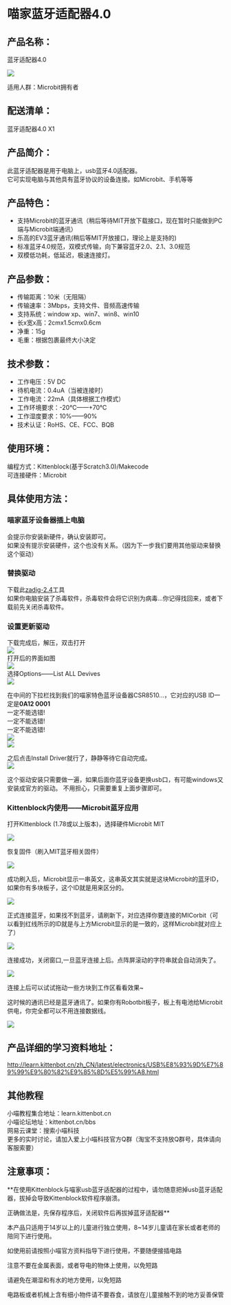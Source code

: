 # 喵家蓝牙适配器4.0   



## 产品名称：   
蓝牙适配器4.0   

![](./bledongle/b01.png)   

适用人群：Microbit拥有者   

## 配送清单：   
蓝牙适配器4.0 X1   

## 产品简介：   
此蓝牙适配器是用于电脑上，usb蓝牙4.0适配器。   
它可实现电脑与其他具有蓝牙协议的设备连接。如Microbit、手机等等

## 产品特色：   
- 支持Microbit的蓝牙通讯（稍后等待MIT开放下载接口，现在暂时只能做到PC端与Microbit端通讯）   
- 乐高的EV3蓝牙通讯(稍后等MIT开放接口，理论上是支持的)   
- 标准蓝牙4.0规范，双模式传输，向下兼容蓝牙2.0、2.1、3.0规范   
- 双模低功耗，低延迟，极速连接灯。   

## 产品参数：   
- 传输距离：10米（无阻隔）    
- 传输速率：3Mbps，支持文件、音频高速传输   
- 支持系统：window xp、win7、win8、win10   
- 长x宽x高：2cmx1.5cmx0.6cm   
- 净重：15g   
- 毛重：根据包裹最终大小决定   

## 技术参数：   
- 工作电压：5V DC   
- 待机电流：0.4uA（当被连接时）   
- 工作电流：22mA（具体根据工作模式）   
- 工作环境要求：-20°C——+70°C   
- 工作湿度要求：10%——90%   
- 技术认证：RoHS、CE、FCC、BQB   

## 使用环境：
编程方式：Kittenblock(基于Scratch3.0)/Makecode   
可连接硬件：Microbit   

## 具体使用方法：
### 喵家蓝牙设备器插上电脑
会提示你安装新硬件，确认安装即可。   
如果没有提示安装硬件，这个也没有关系。（因为下一步我们要用其他驱动来替换这个驱动）   

### 替换驱动
下载此[zadig-2.4](https://bbs.kittenbot.cn/forum.php?mod=attachment&aid=Mjg0MnwyNWU1NDU5MXwxNTU2MDc1MzQ0fDN8NTc1)工具   
如果你电脑安装了杀毒软件，杀毒软件会将它识别为病毒...你记得找回来，或者下载前先关闭杀毒软件。

### 设置更新驱动
下载完成后，解压，双击打开   
![](./bledongle/12.png)   
打开后的界面如图   
![](./bledongle/06.png)   
选择Options——List ALL Devives   
![](./bledongle/07.png)   

在中间的下拉栏找到我们的喵家特色蓝牙设备器CSR8510...，它对应的USB ID一定是**0A12 0001**   
一定不能选错!   
一定不能选错!   
一定不能选错!   
![](./bledongle/08.png)   
![](./bledongle/01.png)   

之后点击Install Driver就行了，静静等待它自动完成。   
![](./bledongle/10.png)   

这个驱动安装只需要做一遍，如果后面你蓝牙设备更换usb口，有可能windows又安装成官方的驱动。
不用担心，只需要重复上面步骤即可。   


### Kittenblock内使用——Microbit蓝牙应用
打开Kittenblock (1.78或以上版本)，选择硬件Microbit MIT

![](./bledongle/13.png)

恢复固件（刷入MIT蓝牙相关固件）

![](./bledongle/14.png)

成功刷入后，Microbit显示一串英文，这串英文其实就是这块Microbit的蓝牙ID，如果你有多块板子，这个ID就是用来区分的。

![](./bledongle/15.gif)

正式连接蓝牙，如果找不到蓝牙，请刷新下，对应选择你要连接的MICorbit（可以看到红线所示的ID就是与上方Microbit显示的是一致的，这样Microbit就对应上了）

![](./bledongle/16.png)

连接成功，关闭窗口,一旦蓝牙连接上后。点阵屏滚动的字符串就会自动消失了。

![](./bledongle/17.png)

连接上后可以试试拖动一些方块到工作区看看效果~

这时候的通讯已经是蓝牙通讯了。如果你有Robotbit板子，板上有电池给Microbit供电，你完全都可以不用连接数据线。

![](./bledongle/blemicrobit.gif)


## 产品详细的学习资料地址：   
http://learn.kittenbot.cn/zh_CN/latest/electronics/USB%E8%93%9D%E7%89%99%E9%80%82%E9%85%8D%E5%99%A8.html

## 其他教程   
小喵教程集合地址：learn.kittenbot.cn   
小喵论坛地址：kittenbot.cn/bbs   
网易云课堂：搜索小喵科技   
更多的实时讨论，请加入爱上小喵科技官方Q群（淘宝不支持放Q群号，具体请向客服索要）   


## 注意事项：
**在使用Kittenblock与喵家usb蓝牙适配器的过程中，请勿随意把掉usb蓝牙适配器，拔掉会导致Kittenblock软件程序崩溃。   

正确做法是，先保存程序后，关闭软件后再拔掉蓝牙适配器**

本产品只适用于14岁以上的儿童进行独立使用，8~14岁儿童请在家长或者老师的陪同下进行使用。   

如使用前请按照小喵官方资料指导下进行使用，不要随便接插电路   

注意不要在金属表面，或者导电的物体上使用，以免短路   

请避免在潮湿和有水的地方使用，以免短路   

电路板或者机械上含有细小物件请不要吞食，请放在儿童接触不到的地方妥善保管   

